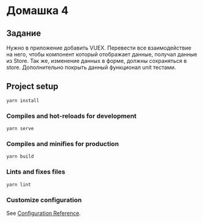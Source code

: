 # Домашка 4 #

## Задание ##
Нужно в приложение добавить VUEX. Перевести все взаимодействие на него, чтобы компонент который отображает данные, получал данные из Store. Так же, изменение данных в форме, должны сохраняться в store.
Дополнительно покрыть данный функционал unit тестами.

## Project setup
```
yarn install
```

### Compiles and hot-reloads for development
```
yarn serve
```

### Compiles and minifies for production
```
yarn build
```

### Lints and fixes files
```
yarn lint
```

### Customize configuration
See [Configuration Reference](https://cli.vuejs.org/config/).
